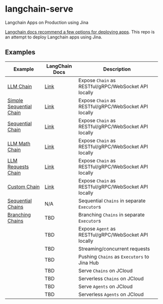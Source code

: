 # langchain-serve
Langchain Apps on Production using Jina


[Langchain docs recommend a few options for deploying apps](https://langchain.readthedocs.io/en/latest/deployments.html). This repo is an attempt to deploy Langchain apps using Jina.

## Examples

| Example | LangChain Docs | Description |
| ------- | ----------- | ----------- |
| [LLM Chain](examples/llm_chain.md) | [Link](https://langchain.readthedocs.io/en/latest/modules/chains/getting_started.html#query-an-llm-with-the-llmchain) | Expose `Chain` as RESTful/gRPC/WebSocket API locally |
| [Simple Sequential Chain](examples/simple_sequential_chain.md) | [Link](https://langchain.readthedocs.io/en/latest/modules/chains/generic/sequential_chains.html#simplesequentialchain) | Expose `Chain` as RESTful/gRPC/WebSocket API locally |
| [Sequential Chain](examples/sequential_chain.md) | [Link](https://langchain.readthedocs.io/en/latest/modules/chains/generic/sequential_chains.html#sequential-chain) | Expose `Chain` as RESTful/gRPC/WebSocket API locally |
| [LLM Math Chain](examples/llm_math.md) | [Link](https://langchain.readthedocs.io/en/latest/modules/chains/examples/llm_math.html) | Expose `Chain` as RESTful/gRPC/WebSocket API locally |
| [LLM Requests Chain](examples/llm_requests_chain.md) | [Link](https://langchain.readthedocs.io/en/latest/modules/chains/examples/llm_requests.html) | Expose `Chain` as RESTful/gRPC/WebSocket API locally |
| [Custom Chain](examples/custom_chain.md) | [Link](https://langchain.readthedocs.io/en/latest/modules/chains/getting_started.html#create-a-custom-chain-with-the-chain-class) | Expose `Chain` as RESTful/gRPC/WebSocket API locally |
| [Sequential Chains](examples/sequential_executors.md) | N/A | Sequential `Chains` in separate `Executor`s |
| [Branching Chains](examples/branching.md) | TBD | Branching `Chains` in separate `Executor`s |
| | TBD | Expose `Agent` as RESTful/gRPC/WebSocket API locally |
| | TBD | Streaming/concurrent requests |
| | TBD | Pushing `Chains` as `Executors` to Jina Hub |
| | TBD | Serve `Chains` on JCloud |
| | TBD | Serverless `Chains` on JCloud |
| | TBD | Serve `Agents` on JCloud |
| | TBD | Serverless `Agents` on JCloud |
